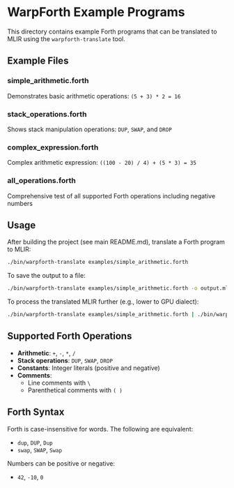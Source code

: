 # WarpForth Example Programs

This directory contains example Forth programs that can be translated to MLIR using the `warpforth-translate` tool.

## Example Files

### simple_arithmetic.forth
Demonstrates basic arithmetic operations: `(5 + 3) * 2 = 16`

### stack_operations.forth
Shows stack manipulation operations: `DUP`, `SWAP`, and `DROP`

### complex_expression.forth
Complex arithmetic expression: `((100 - 20) / 4) + (5 * 3) = 35`

### all_operations.forth
Comprehensive test of all supported Forth operations including negative numbers

## Usage

After building the project (see main README.md), translate a Forth program to MLIR:

```bash
./bin/warpforth-translate examples/simple_arithmetic.forth
```

To save the output to a file:

```bash
./bin/warpforth-translate examples/simple_arithmetic.forth -o output.mlir
```

To process the translated MLIR further (e.g., lower to GPU dialect):

```bash
./bin/warpforth-translate examples/simple_arithmetic.forth | ./bin/warpforth-opt --lower-forth-to-gpu
```

## Supported Forth Operations

- **Arithmetic**: `+`, `-`, `*`, `/`
- **Stack operations**: `DUP`, `SWAP`, `DROP`
- **Constants**: Integer literals (positive and negative)
- **Comments**:
  - Line comments with `\`
  - Parenthetical comments with `( )`

## Forth Syntax

Forth is case-insensitive for words. The following are equivalent:
- `dup`, `DUP`, `Dup`
- `swap`, `SWAP`, `Swap`

Numbers can be positive or negative:
- `42`, `-10`, `0`
